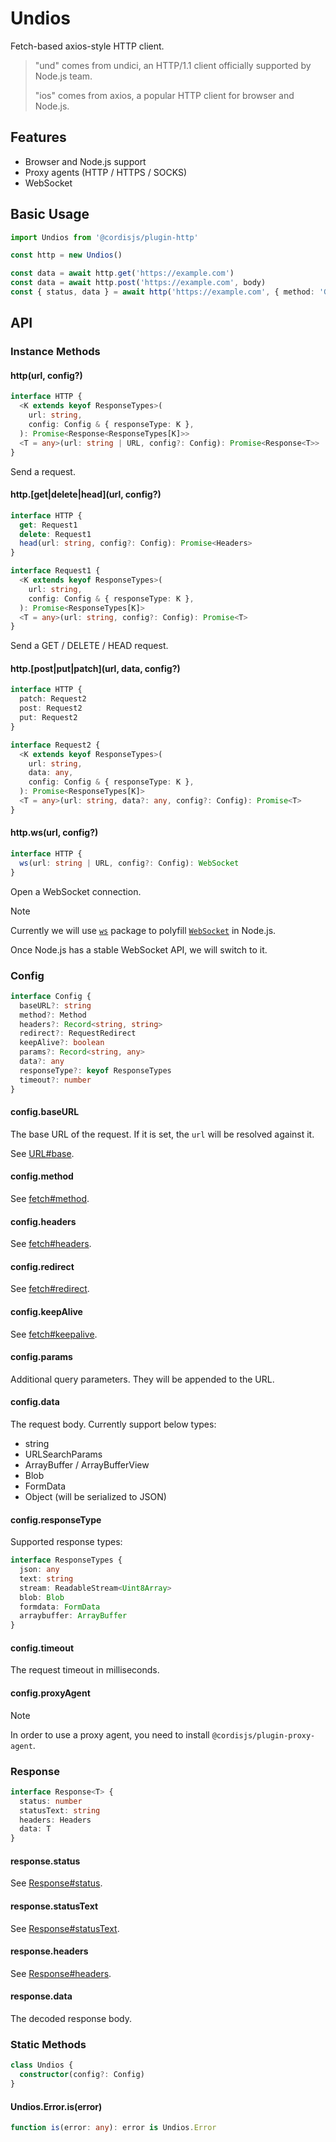 # Undios

Fetch-based axios-style HTTP client.

> "und" comes from undici, an HTTP/1.1 client officially supported by Node.js
> team.
>
> "ios" comes from axios, a popular HTTP client for browser and Node.js.

## Features

- Browser and Node.js support
- Proxy agents (HTTP / HTTPS / SOCKS)
- WebSocket

## Basic Usage

```ts
import Undios from '@cordisjs/plugin-http'

const http = new Undios()

const data = await http.get('https://example.com')
const data = await http.post('https://example.com', body)
const { status, data } = await http('https://example.com', { method: 'GET' })
```

## API

### Instance Methods

#### http(url, config?)

```ts
interface HTTP {
  <K extends keyof ResponseTypes>(
    url: string,
    config: Config & { responseType: K },
  ): Promise<Response<ResponseTypes[K]>>
  <T = any>(url: string | URL, config?: Config): Promise<Response<T>>
}
```

Send a request.

#### http.[get|delete|head](url, config?)

```ts
interface HTTP {
  get: Request1
  delete: Request1
  head(url: string, config?: Config): Promise<Headers>
}

interface Request1 {
  <K extends keyof ResponseTypes>(
    url: string,
    config: Config & { responseType: K },
  ): Promise<ResponseTypes[K]>
  <T = any>(url: string, config?: Config): Promise<T>
}
```

Send a GET / DELETE / HEAD request.

#### http.[post|put|patch](url, data, config?)

```ts
interface HTTP {
  patch: Request2
  post: Request2
  put: Request2
}

interface Request2 {
  <K extends keyof ResponseTypes>(
    url: string,
    data: any,
    config: Config & { responseType: K },
  ): Promise<ResponseTypes[K]>
  <T = any>(url: string, data?: any, config?: Config): Promise<T>
}
```

#### http.ws(url, config?)

```ts
interface HTTP {
  ws(url: string | URL, config?: Config): WebSocket
}
```

Open a WebSocket connection.

> [!NOTE]
>
> Currently we will use [`ws`](https://github.com/websockets/ws) package to
> polyfill
> [`WebSocket`](https://developer.mozilla.org/en-US/docs/Web/API/WebSocket) in
> Node.js.
>
> Once Node.js has a stable WebSocket API, we will switch to it.

### Config

```ts
interface Config {
  baseURL?: string
  method?: Method
  headers?: Record<string, string>
  redirect?: RequestRedirect
  keepAlive?: boolean
  params?: Record<string, any>
  data?: any
  responseType?: keyof ResponseTypes
  timeout?: number
}
```

#### config.baseURL

The base URL of the request. If it is set, the `url` will be resolved against
it.

See [URL#base](https://developer.mozilla.org/en-US/docs/Web/API/URL/URL#base).

#### config.method

See
[fetch#method](https://developer.mozilla.org/en-US/docs/Web/API/fetch#method).

#### config.headers

See
[fetch#headers](https://developer.mozilla.org/en-US/docs/Web/API/fetch#headers).

#### config.redirect

See
[fetch#redirect](https://developer.mozilla.org/en-US/docs/Web/API/fetch#redirect).

#### config.keepAlive

See
[fetch#keepalive](https://developer.mozilla.org/en-US/docs/Web/API/fetch#keepalive).

#### config.params

Additional query parameters. They will be appended to the URL.

#### config.data

The request body. Currently support below types:

- string
- URLSearchParams
- ArrayBuffer / ArrayBufferView
- Blob
- FormData
- Object (will be serialized to JSON)

#### config.responseType

Supported response types:

```ts
interface ResponseTypes {
  json: any
  text: string
  stream: ReadableStream<Uint8Array>
  blob: Blob
  formdata: FormData
  arraybuffer: ArrayBuffer
}
```

#### config.timeout

The request timeout in milliseconds.

#### config.proxyAgent

> [!NOTE]
>
> In order to use a proxy agent, you need to install
> `@cordisjs/plugin-proxy-agent`.

### Response

```ts
interface Response<T> {
  status: number
  statusText: string
  headers: Headers
  data: T
}
```

#### response.status

See
[Response#status](https://developer.mozilla.org/en-US/docs/Web/API/Response/status).

#### response.statusText

See
[Response#statusText](https://developer.mozilla.org/en-US/docs/Web/API/Response/statusText).

#### response.headers

See
[Response#headers](https://developer.mozilla.org/en-US/docs/Web/API/Response/headers).

#### response.data

The decoded response body.

### Static Methods

```ts
class Undios {
  constructor(config?: Config)
}
```

#### Undios.Error.is(error)

```ts
function is(error: any): error is Undios.Error
```
